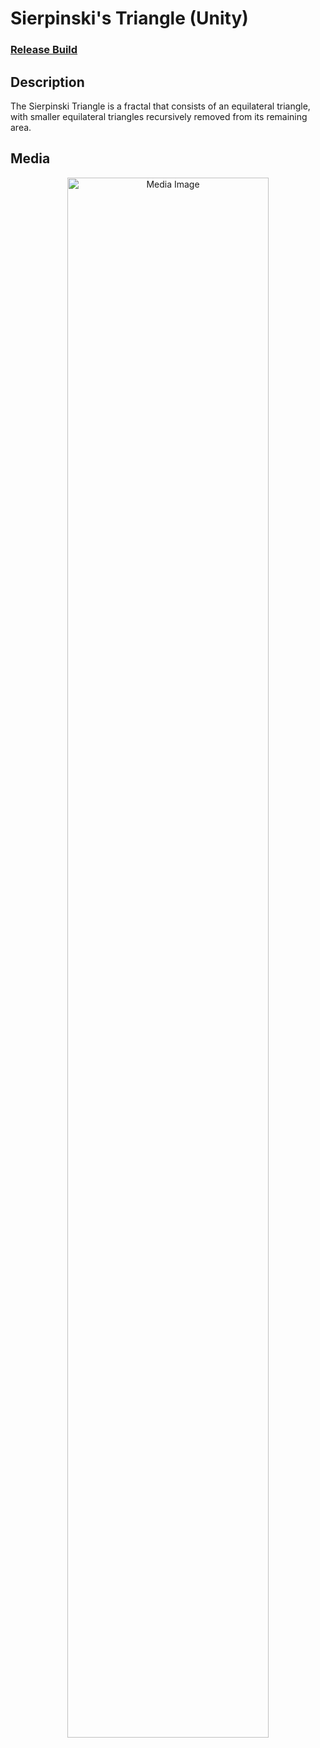 <h1>Sierpinski's Triangle (Unity)</h1>

### [Release Build](https://github.com/ItsCam32/SierpinskiTriangle/releases/tag/v1.0.0)

<h2>Description</h2>
The Sierpinski Triangle is a fractal that consists of an equilateral triangle, with smaller equilateral triangles recursively removed from its remaining area.
<br />

<h2>Media</h2>

<p align="center">
<img src="https://i.imgur.com/HNDgV6n.png" height="80%" width="80%" alt="Media Image"/>
</p>
